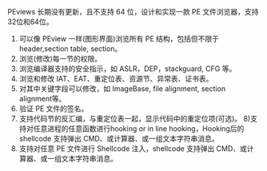 PEviews 长期没有更新，且不支持 64 位，设计和实现一款 PE 文件浏览器，支持32位和64位。
1) 可以像 PEview 一样(图形界面)浏览所有 PE 结构，包括但不限于 header,section table, section。
2) 浏览(修改)每一节的权限。
3) 浏览编译器支持的安全指示，如 ASLR，DEP，stackguard, CFG 等。
4) 浏览和修改 IAT、EAT、重定位表、资源节、异常表、证书表。
5) 对其中关键字段可以修改，如 ImageBase, file alignment, section alignment等。
6) 验证 PE 文件的签名。
7) 支持代码节的反汇编，与重定位表一起，显示代码中的重定位项(可选)。
8)支持对任意进程的任意函数进行hooking or in line hooking，Hooking后的shellcode 支持弹出 CMD、或计算器、或一组文本字符串消息。
9) 支持对任意 PE 文件进行 Shellcode 注入，shellcode 支持弹出 CMD、或计算器、或一组文本字符串消息。
